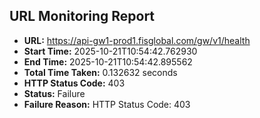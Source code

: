 ## URL Monitoring Report

- **URL:** https://api-gw1-prod1.fisglobal.com/gw/v1/health
- **Start Time:** 2025-10-21T10:54:42.762930
- **End Time:** 2025-10-21T10:54:42.895562
- **Total Time Taken:** 0.132632 seconds
- **HTTP Status Code:** 403
- **Status:** Failure
- **Failure Reason:** HTTP Status Code: 403
